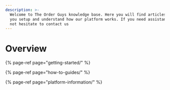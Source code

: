 ```yaml
---
description: >-
  Welcome to The Order Guys knowledge base. Here you will find articles to help
  you setup and understand how our platform works. If you need assistance, do
  not hesitate to contact us
---
```


# Overview

{% page-ref page="getting-started/" %}

{% page-ref page="how-to-guides/" %}

{% page-ref page="platform-information/" %}

